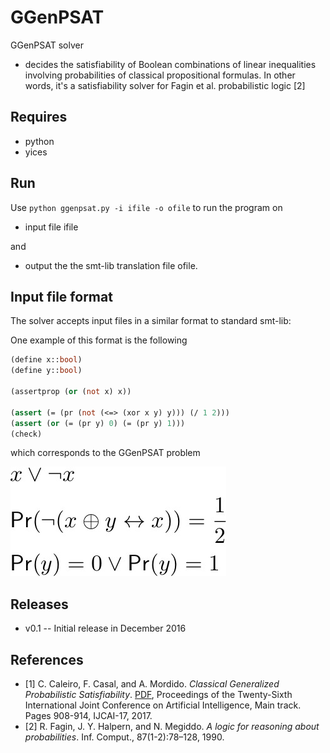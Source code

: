 # GGenPSAT
GGenPSAT solver
* decides the satisfiability of Boolean combinations of linear inequalities involving probabilities of classical propositional formulas. In other words, it's a satisfiability solver for Fagin et al. probabilistic logic [2]


## Requires
* python
* yices

## Run
Use `python ggenpsat.py -i ifile -o ofile` to run the program on
* input file ifile

and
* output the the smt-lib translation file ofile.

## Input file format
The solver accepts input files in a similar format to standard smt-lib:


One example of this format is the following

```ml
(define x::bool)
(define y::bool)

(assertprop (or (not x) x))

(assert (= (pr (not (<=> (xor x y) y))) (/ 1 2)))
(assert (or (= (pr y) 0) (= (pr y) 1)))
(check)
```

which corresponds to the GGenPSAT problem

![genpsat](https://github.com/fcasal/ggenpsat/blob/master/img/ex1.jpg?raw=true)

## Releases
* v0.1 -- Initial release in December 2016

## References
* [1] C. Caleiro, F. Casal, and A. Mordido. _Classical Generalized Probabilistic Satisfiability_. [PDF](https://doi.org/10.24963/ijcai.2017/126), Proceedings of the Twenty-Sixth International Joint Conference on Artificial Intelligence, Main track. Pages 908-914, IJCAI-17, 2017.
* [2] R. Fagin, J. Y. Halpern, and N. Megiddo. _A logic for reasoning about probabilities_. Inf. Comput., 87(1-2):78–128, 1990.
